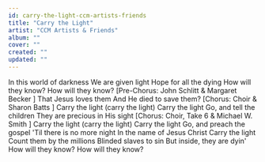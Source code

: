 ```yaml
---
id: carry-the-light-ccm-artists-friends
title: "Carry the Light"
artist: "CCM Artists & Friends"
album: ""
cover: ""
created: ""
updated: ""
---
```


In this world of darkness
We are given light
Hope for all the dying
How will they know?
How will they know?
[Pre-Chorus: John Schlitt & 
Margaret Becker
]
That Jesus loves them
And He died to save them?
[Chorus: Choir & 
Sharon Batts
]
Carry the light (carry the light)
Carry the light
Go, and tell the children
They are precious in His sight
[Chorus: Choir, 
Take 6
 & 
Michael W. Smith
]
Carry the light (carry the light)
Carry the light
Go, and preach the gospel
'Til there is no more night
In the name of Jesus Christ
Carry the light
Count them by the millions
Blinded slaves to sin
But inside, they are dyin'
How will they know?
How will they know?
